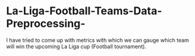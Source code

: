 # La-Liga-Football-Teams-Data-Preprocessing-
I have tried to come up with metrics with which we can gauge which team will win the upcoming La Liga cup (Football tournament).
